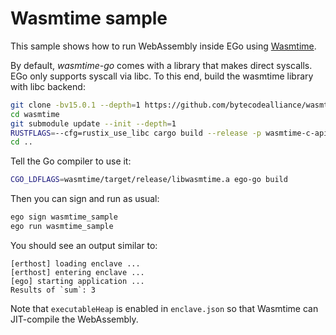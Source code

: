 # Wasmtime sample

This sample shows how to run WebAssembly inside EGo using [Wasmtime](https://pkg.go.dev/github.com/bytecodealliance/wasmtime-go).

By default, *wasmtime-go* comes with a library that makes direct syscalls.
EGo only supports syscall via libc.
To this end, build the wasmtime library with libc backend:

```sh
git clone -bv15.0.1 --depth=1 https://github.com/bytecodealliance/wasmtime
cd wasmtime
git submodule update --init --depth=1
RUSTFLAGS=--cfg=rustix_use_libc cargo build --release -p wasmtime-c-api
cd ..
```

Tell the Go compiler to use it:

```sh
CGO_LDFLAGS=wasmtime/target/release/libwasmtime.a ego-go build
```

Then you can sign and run as usual:

```sh
ego sign wasmtime_sample
ego run wasmtime_sample
```

You should see an output similar to:

```
[erthost] loading enclave ...
[erthost] entering enclave ...
[ego] starting application ...
Results of `sum`: 3
```

Note that `executableHeap` is enabled in `enclave.json` so that Wasmtime can JIT-compile the WebAssembly.
